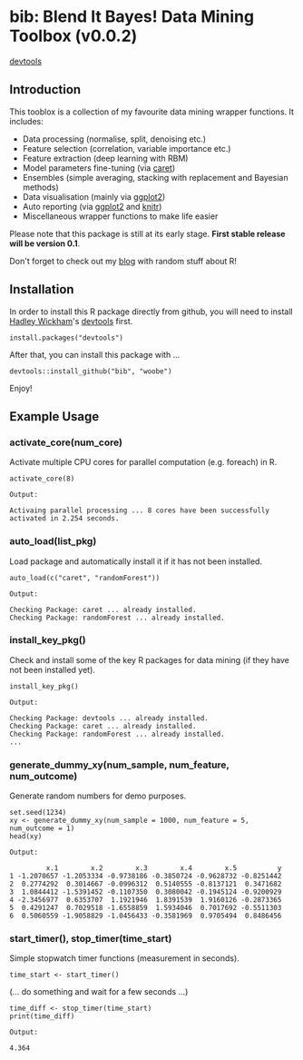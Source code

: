 bib: Blend It Bayes! Data Mining Toolbox (v0.0.2)
===

<a href="http://cran.r-project.org/web/packages/devtools/index.html" target="_blank">devtools</a>

## Introduction

This tooblox is a collection of my favourite data mining wrapper functions. It includes:

* Data processing (normalise, split, denoising etc.)
* Feature selection (correlation, variable importance etc.)
* Feature extraction (deep learning with RBM)
* Model parameters fine-tuning (via <a href="http://caret.r-forge.r-project.org" target="_blank">caret</a>)
* Ensembles (simple averaging, stacking with replacement and Bayesian methods)
* Data visualisation (mainly via <a href="http://ggplot2.org/" target="_blank">ggplot2</a>)
* Auto reporting (via <a href="http://ggplot2.org/" target="_blank">ggplot2</a> and <a href="http://yihui.name/knitr/" target="_blank">knitr</a>)
* Miscellaneous wrapper functions to make life easier

Please note that this package is still at its early stage. **First stable release will be version 0.1**.

Don't forget to check out my <a href="http://blenditbayes.blogspot.co.uk/search/label/R" target="_blank">blog</a> with random stuff about R!

## Installation

In order to install this R package directly from github, you will need to install <a href="http://had.co.nz/" target="_blank">Hadley Wickham</a>'s <a href="http://cran.r-project.org/web/packages/devtools/index.html" target="_blank">devtools</a> first.

```
install.packages("devtools")
```

After that, you can install this package with ...

```
devtools::install_github("bib", "woobe")
```

Enjoy!

## Example Usage

### activate_core(num_core)

Activate multiple CPU cores for parallel computation (e.g. foreach) in R.

```
activate_core(8)
```
```
Output:

Activaing parallel processing ... 8 cores have been successfully activated in 2.254 seconds.
```

### auto_load(list_pkg)

Load package and automatically install it if it has not been installed.

```
auto_load(c("caret", "randomForest"))
```
```
Output:

Checking Package: caret ... already installed.
Checking Package: randomForest ... already installed.
```

### install_key_pkg()

Check and install some of the key R packages for data mining (if they have not been installed yet).

```
install_key_pkg()
```
```
Output:

Checking Package: devtools ... already installed.
Checking Package: caret ... already installed.
Checking Package: randomForest ... already installed.
... 
```

### generate_dummy_xy(num_sample, num_feature, num_outcome)

Generate random numbers for demo purposes.

```
set.seed(1234)
xy <- generate_dummy_xy(num_sample = 1000, num_feature = 5, num_outcome = 1)
head(xy)
```
```
Output:

         x.1        x.2        x.3        x.4        x.5          y
1 -1.2070657 -1.2053334 -0.9738186 -0.3850724 -0.9628732 -0.8251442
2  0.2774292  0.3014667 -0.0996312  0.5140555 -0.8137121  0.3471682
3  1.0844412 -1.5391452 -0.1107350  0.3080042 -0.1945124 -0.9200929
4 -2.3456977  0.6353707  1.1921946  1.8391539  1.9160126 -0.2873365
5  0.4291247  0.7029518 -1.6558859  1.5934046  0.7017692 -0.5511303
6  0.5060559 -1.9058829 -1.0456433 -0.3581969  0.9705494  0.8486456
```

### start_timer(), stop_timer(time_start)

Simple stopwatch timer functions (measurement in seconds).

```
time_start <- start_timer()
```

(... do something and wait for a few seconds ...)

```
time_diff <- stop_timer(time_start)
print(time_diff)
```
```
Output:

4.364
```

